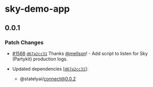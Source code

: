 # sky-demo-app

## 0.0.1

### Patch Changes

- [#1568](https://github.com/statelyai/studio/pull/1568) [`d67a2cc31`](https://github.com/statelyai/studio/commit/d67a2cc3173d974969367f9eb0d7f4ce6208acb0) Thanks [@mellson](https://github.com/mellson)! - Add script to listen for Sky (Partykit) production logs.

- Updated dependencies [[`d67a2cc31`](https://github.com/statelyai/studio/commit/d67a2cc3173d974969367f9eb0d7f4ce6208acb0)]:
  - @statelyai/connect@0.0.2
